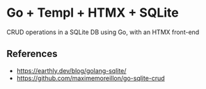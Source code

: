 # Go + Templ + HTMX + SQLite

CRUD operations in a SQLite DB using Go, with an HTMX front-end

## References

- https://earthly.dev/blog/golang-sqlite/
- https://github.com/maximemoreillon/go-sqlite-crud
